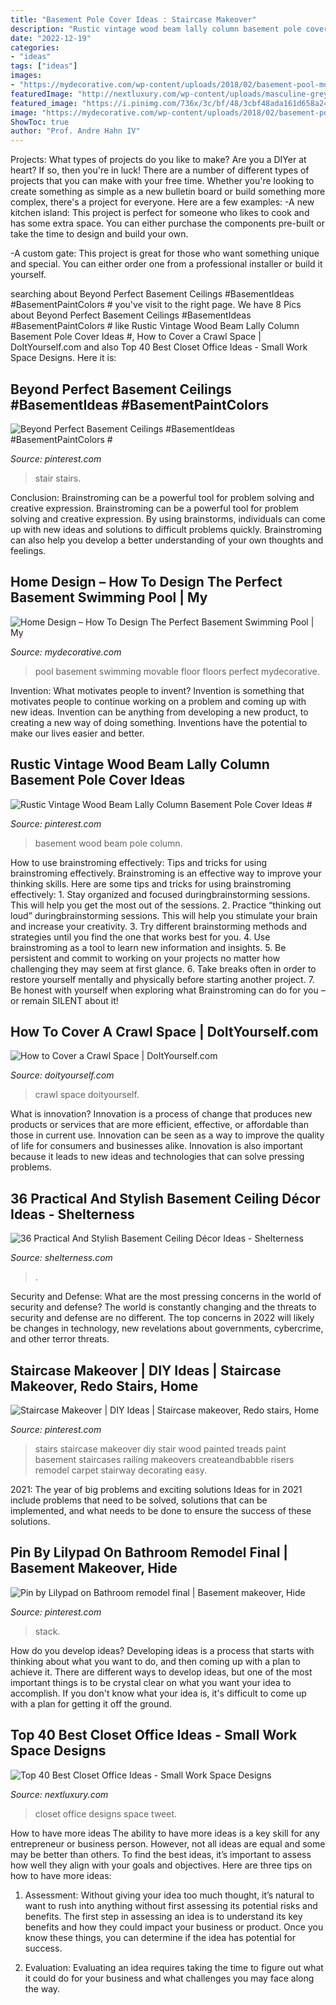 ```yaml
---
title: "Basement Pole Cover Ideas : Staircase Makeover"
description: "Rustic vintage wood beam lally column basement pole cover ideas #"
date: "2022-12-19"
categories:
- "ideas"
tags: ["ideas"]
images:
- "https://mydecorative.com/wp-content/uploads/2018/02/basement-pool-movable-floor.jpg"
featuredImage: "http://nextluxury.com/wp-content/uploads/masculine-grey-interior-closet-office-design.jpg"
featured_image: "https://i.pinimg.com/736x/3c/bf/48/3cbf48ada161d658a24ad5b31ba0a82c--decorating-stairs-basement-bathroom-ideas.jpg?b=t"
image: "https://mydecorative.com/wp-content/uploads/2018/02/basement-pool-movable-floor.jpg"
ShowToc: true
author: "Prof. Andre Hahn IV"
---
```



Projects: What types of projects do you like to make?
Are you a DIYer at heart? If so, then you're in luck! There are a number of different types of projects that you can make with your free time. Whether you're looking to create something as simple as a new bulletin board or build something more complex, there's a project for everyone. Here are a few examples: 
-A new kitchen island: This project is perfect for someone who likes to cook and has some extra space. You can either purchase the components pre-built or take the time to design and build your own. 

-A custom gate: This project is great for those who want something unique and special. You can either order one from a professional installer or build it yourself.

	

		
searching about Beyond Perfect Basement Ceilings #BasementIdeas #BasementPaintColors # you've visit to the right page. We have 8 Pics about Beyond Perfect Basement Ceilings #BasementIdeas #BasementPaintColors # like Rustic Vintage Wood Beam Lally Column Basement Pole Cover Ideas #, How to Cover a Crawl Space | DoItYourself.com and also Top 40 Best Closet Office Ideas - Small Work Space Designs. Here it is:
		
    
## Beyond Perfect Basement Ceilings #BasementIdeas #BasementPaintColors #

<img loading=lazy src="https://i.pinimg.com/736x/df/0b/f0/df0bf005602d2558d101b032dba1c3f0.jpg" onerror="this.onerror=null;this.src='https://tse1.mm.bing.net/th?id=OIP.XmlGLhPBHU4_KPzlToCyZAHaJ3&amp;pid=15.1';" alt="Beyond Perfect Basement Ceilings #BasementIdeas #BasementPaintColors #">

_Source: pinterest.com_

>stair stairs. 

	

Conclusion: Brainstroming can be a powerful tool for problem solving and creative expression.
Brainstroming can be a powerful tool for problem solving and creative expression. By using brainstorms, individuals can come up with new ideas and solutions to difficult problems quickly. Brainstroming can also help you develop a better understanding of your own thoughts and feelings.

    
## Home Design – How To Design The Perfect Basement Swimming Pool | My

<img loading=lazy src="https://mydecorative.com/wp-content/uploads/2018/02/basement-pool-movable-floor.jpg" onerror="this.onerror=null;this.src='https://tse3.mm.bing.net/th?id=OIP.x_Sj7tvqw6zTEWbG8yzZKQHaD_&amp;pid=15.1';" alt="Home Design – How To Design The Perfect Basement Swimming Pool | My">

_Source: mydecorative.com_

>pool basement swimming movable floor floors perfect mydecorative. 

	

Invention: What motivates people to invent?
Invention is something that motivates people to continue working on a problem and coming up with new ideas. Invention can be anything from developing a new product, to creating a new way of doing something. Inventions have the potential to make our lives easier and better.

    
## Rustic Vintage Wood Beam Lally Column Basement Pole Cover Ideas #

<img loading=lazy src="https://i.pinimg.com/736x/7b/d5/ab/7bd5ab23b9583750ed4d6fed0dcd9502.jpg" onerror="this.onerror=null;this.src='https://tse1.mm.bing.net/th?id=OIP.lB7pPDwHefau5iZOSkKbOQAAAA&amp;pid=15.1';" alt="Rustic Vintage Wood Beam Lally Column Basement Pole Cover Ideas #">

_Source: pinterest.com_

>basement wood beam pole column. 

	

How to use brainstroming effectively: Tips and tricks for using brainstroming effectively.
Brainstroming is an effective way to improve your thinking skills. Here are some tips and tricks for using brainstroming effectively: 1. Stay organized and focused duringbrainstorming sessions. This will help you get the most out of the sessions. 2. Practice “thinking out loud” duringbrainstorming sessions. This will help you stimulate your brain and increase your creativity. 3. Try different brainstorming methods and strategies until you find the one that works best for you. 4. Use brainstroming as a tool to learn new information and insights. 5. Be persistent and commit to working on your projects no matter how challenging they may seem at first glance. 6. Take breaks often in order to restore yourself mentally and physically before starting another project. 7. Be honest with yourself when exploring what Brainstroming can do for you – or remain SILENT about it!

    
## How To Cover A Crawl Space | DoItYourself.com

<img loading=lazy src="https://cimg2.ibsrv.net/cimg/www.doityourself.com/660x300_100/858/iStock_000037626668Small-19858.jpg" onerror="this.onerror=null;this.src='https://tse1.mm.bing.net/th?id=OIP.6qeE1ma_2YozEDaI6klC9QAAAA&amp;pid=15.1';" alt="How to Cover a Crawl Space | DoItYourself.com">

_Source: doityourself.com_

>crawl space doityourself. 

	

What is innovation?
Innovation is a process of change that produces new products or services that are more efficient, effective, or affordable than those in current use. Innovation can be seen as a way to improve the quality of life for consumers and businesses alike. Innovation is also important because it leads to new ideas and technologies that can solve pressing problems.

    
## 36 Practical And Stylish Basement Ceiling Décor Ideas - Shelterness

<img loading=lazy src="https://i.shelterness.com/2016/05/17-corrugated-steel-basement-ceiling.jpg" onerror="this.onerror=null;this.src='https://tse1.mm.bing.net/th?id=OIP.ISIY06ioa6trHQQjGonUZAAAAA&amp;pid=15.1';" alt="36 Practical And Stylish Basement Ceiling Décor Ideas - Shelterness">

_Source: shelterness.com_

>. 

	

Security and Defense: What are the most pressing concerns in the world of security and defense?
The world is constantly changing and the threats to security and defense are no different. The top concerns in 2022 will likely be changes in technology, new revelations about governments, cybercrime, and other terror threats.

    
## Staircase Makeover | DIY Ideas | Staircase Makeover, Redo Stairs, Home

<img loading=lazy src="https://i.pinimg.com/736x/3c/bf/48/3cbf48ada161d658a24ad5b31ba0a82c--decorating-stairs-basement-bathroom-ideas.jpg?b=t" onerror="this.onerror=null;this.src='https://tse2.mm.bing.net/th?id=OIP.frlFcVrU5wJMcAahkC7B6AHaM8&amp;pid=15.1';" alt="Staircase Makeover | DIY Ideas | Staircase makeover, Redo stairs, Home">

_Source: pinterest.com_

>stairs staircase makeover diy stair wood painted treads paint basement staircases railing makeovers createandbabble risers remodel carpet stairway decorating easy. 

	

2021: The year of big problems and exciting solutions
Ideas for in 2021 include problems that need to be solved, solutions that can be implemented, and what needs to be done to ensure the success of these solutions.

    
## Pin By Lilypad On Bathroom Remodel Final | Basement Makeover, Hide

<img loading=lazy src="https://i.pinimg.com/originals/61/dc/14/61dc141f9f008ad1afebe01908deb83b.jpg" onerror="this.onerror=null;this.src='https://tse1.mm.bing.net/th?id=OIP.JmkJL08Lf0JZankMmXQcSQHaJ4&amp;pid=15.1';" alt="Pin by Lilypad on Bathroom remodel final | Basement makeover, Hide">

_Source: pinterest.com_

>stack. 

	

How do you develop ideas?
Developing ideas is a process that starts with thinking about what you want to do, and then coming up with a plan to achieve it. There are different ways to develop ideas, but one of the most important things is to be crystal clear on what you want your idea to accomplish. If you don't know what your idea is, it's difficult to come up with a plan for getting it off the ground.

    
## Top 40 Best Closet Office Ideas - Small Work Space Designs

<img loading=lazy src="http://nextluxury.com/wp-content/uploads/masculine-grey-interior-closet-office-design.jpg" onerror="this.onerror=null;this.src='https://tse3.mm.bing.net/th?id=OIP.pju8yMWO3FSYkteVwBd0PQAAAA&amp;pid=15.1';" alt="Top 40 Best Closet Office Ideas - Small Work Space Designs">

_Source: nextluxury.com_

>closet office designs space tweet. 

	

How to have more ideas
The ability to have more ideas is a key skill for any entrepreneur or business person. However, not all ideas are equal and some may be better than others. To find the best ideas, it’s important to assess how well they align with your goals and objectives. Here are three tips on how to have more ideas:
1. Assessment: Without giving your idea too much thought, it’s natural to want to rush into anything without first assessing its potential risks and benefits. The first step in assessing an idea is to understand its key benefits and how they could impact your business or product. Once you know these things, you can determine if the idea has potential for success.

2. Evaluation: Evaluating an idea requires taking the time to figure out what it could do for your business and what challenges you may face along the way.


